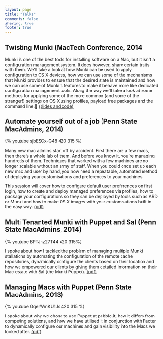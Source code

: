 ```yaml
---
layout: page
title: "Talks"
comments: false
sharing: true
footer: true
---
```


## Twisting Munki (MacTech Conference, 2014

Munki is one of the best tools for installing software on a Mac, but it isn't a configuration management system. It does however, share certain traits with them. We'll take a look at how Munki can be used to apply configuration to OS X devices, how we can use some of the mechanisms that Munki provides to ensure that the desired state is maintained and how we can use some of Munki's features to make it behave more like dedicated configuration management tools. Along the way we'll take a look at some methods for applying some of the more common (and some of the stranger!) settings on OS X using profiles, payload free packages and the command line. [(slides and code)](https://github.com/grahamgilbert/mactech_2014)

## Automate yourself out of a job (Penn State MacAdmins, 2014)

{% youtube sjbESCx-G48 420 315 %}

Many new mac admins start off by accident. First there are a few macs, then there’s a whole lab of them. And before you know it, you’re managing hundreds of them. Techniques that worked with a few machines are no longer scalable without an army of staff. When you could once set up each new mac and user by hand, you now need a repeatable, automated method of deploying your customisations and preferences to your machines.

This session will cover how to configure default user preferences on first login, how to create and deploy managed preferences via profiles, how to package your configurations so they can be deployed by tools such as ARD or Munki and how to make OS X images with your customisations built in the easy way. [(pdf)](/images/posts/2014-07-10/Automate_yourself_out_of_a_job.pdf)

## Multi Tenanted Munki with Puppet and Sal (Penn State MacAdmins, 2014)

{% youtube BPTJnz27T44 420 315%}

I spoke about how I tackled the problem of managing multiple Munki stallations by automating the configuration of the remote cache repositories, dynamically configure the clients based on their location and how we empowered our clients by giving them detailed information on their Mac estate with Sal (the Munki Puppet). [(pdf)](/images/posts/2014-07-09/Multi_site_Munki.pdf)

## Managing Macs with Puppet (Penn State MacAdmins, 2013)

{% youtube GqerWmKU1Js 420 315 %}

I spoke about why we chose to use Puppet at pebble.it, how it differs from competing solutions, and how we have utilised it in conjunction with Facter to dynamically configure our machines and gain visibility into the Macs we looked after. [(pdf)](/images/posts/2013-05-24/Managing_Macs_with_Puppet.pdf)
